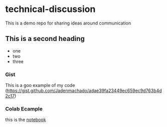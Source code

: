 # technical-discussion
This is a demo repo for sharing ideas around communication
## This is a second heading

* one
* two
* three
### Gist
This is a goo example of my code (https://gist.github.com/Jadenmachado/adae39fa23449ec659ec9d763b4d2c17)
### Colab Ecample
this is the [notebook]([technical_docs.ipynb](https://github.com/Jadenmachado/technical-discussion/blob/main/technical_docs.ipynb)https://github.com/Jadenmachado/technical-discussion/blob/main/technical_docs.ipynb)

